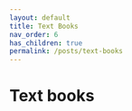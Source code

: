 ```yaml
---
layout: default
title: Text Books
nav_order: 6
has_children: true
permalink: /posts/text-books
---
```

# Text books
